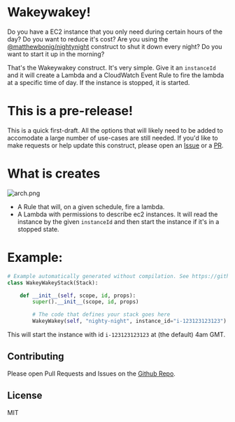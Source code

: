 # Wakeywakey!

Do you have a EC2 instance that you only need during certain hours of the day? Do you want to reduce it's cost? Are you using the [@matthewbonig/nightynight](https://github.com/mbonig/nightynight) construct to shut it down every night? Do you want to start it up in the morning?

That's the Wakeywakey construct. It's very simple. Give it an `instanceId` and it will create a Lambda and a CloudWatch Event Rule to fire the lambda at a specific time of day. If the instance is stopped, it is started.

# This is a pre-release!

This is a quick first-draft. All the options that will likely need to be added to accomodate a large
number of use-cases are still needed. If you'd like to make requests or help update this construct, please
open an [Issue](https://github.com/mbonig/wakeywakey/issues) or a [PR](https://github.com/mbonig/cicd-spa-website/pulls).

# What is creates

![arch.png](./arch.png)

* A Rule that will, on a given schedule, fire a lambda.
* A Lambda with permissions to describe ec2 instances. It will read the instance by the given `instanceId` and then start the instance if it's in a stopped state.

# Example:

```python
# Example automatically generated without compilation. See https://github.com/aws/jsii/issues/826
class WakeyWakeyStack(Stack):

    def __init__(self, scope, id, props):
        super().__init__(scope, id, props)

        # The code that defines your stack goes here
        WakeyWakey(self, "nighty-night", instance_id="i-123123123123")
```

This will start the instance with id `i-123123123123` at (the default) 4am GMT.

## Contributing

Please open Pull Requests and Issues on the [Github Repo](https://github.com/mbonig/wakeywakey).

## License

MIT
